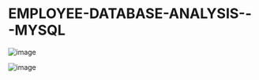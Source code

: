 # EMPLOYEE-DATABASE-ANALYSIS---MYSQL

![image](https://github.com/arjundomle07/EMPLOYEE-DATABASE-ANALYSIS---MYSQL/assets/123333114/b3471ade-7f8f-4534-829e-cf33ec66289d)


![image](https://github.com/arjundomle07/EMPLOYEE-DATABASE-ANALYSIS---MYSQL/assets/123333114/409eb1e8-398b-421e-9f48-2f3284ca24d3)
